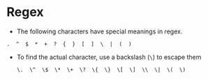 # Regex

- The following characters have special meanings in regex.
```
.  ^  $  *  +  ?  {  }  [  ]  \  |  (  )
```
- To find the actual character, use a backslash (`\`) to escape them
  ```
  \.  \^  \$  \*  \+  \?  \{  \}  \[  \]  \\  \|  \(  \)
  ```